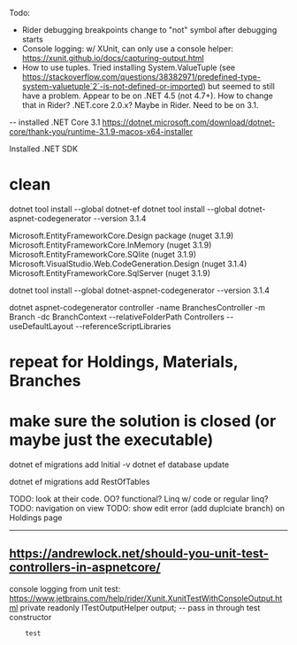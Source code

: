 Todo:

- Rider debugging breakpoints change to "not" symbol after debugging starts
- Console logging: w/ XUnit, can only use a console helper:
     https://xunit.github.io/docs/capturing-output.html
- How to use tuples. Tried installing System.ValueTuple (see https://stackoverflow.com/questions/38382971/predefined-type-system-valuetuple´2´-is-not-defined-or-imported) but seemed to still have a problem.
  Appear to be on .NET 4.5 (not 4.7+). How to change that in Rider?
  .NET.core 2.0.x? Maybe in Rider. Need to be on 3.1.

-- installed .NET Core 3.1 
https://dotnet.microsoft.com/download/dotnet-core/thank-you/runtime-3.1.9-macos-x64-installer



Installed .NET SDK

clean
=====
dotnet tool install --global dotnet-ef
dotnet tool install --global dotnet-aspnet-codegenerator --version 3.1.4

Microsoft.EntityFrameworkCore.Design package (nuget 3.1.9)
Microsoft.EntityFrameworkCore.InMemory (nuget 3.1.9)
Microsoft.EntityFrameworkCore.SQlite (nuget 3.1.9)
Microsoft.VisualStudio.Web.CodeGeneration.Design (nuget 3.1.4)
Microsoft.EntityFrameworkCore.SqlServer (nuget 3.1.9)

dotnet tool install --global dotnet-aspnet-codegenerator --version 3.1.4

dotnet aspnet-codegenerator controller -name BranchesController -m Branch -dc BranchContext --relativeFolderPath Controllers --useDefaultLayout --referenceScriptLibraries

# repeat for Holdings, Materials, Branches


# make sure the solution is closed (or maybe just the executable)
dotnet ef migrations add Initial -v
dotnet ef database update

dotnet ef migrations add RestOfTables


TODO: look at their code. OO? functional? Linq w/ code or regular linq?
TODO: navigation on view
TODO: show edit error (add duplciate branch) on Holdings page

---
https://andrewlock.net/should-you-unit-test-controllers-in-aspnetcore/
---

console logging from unit test:
https://www.jetbrains.com/help/rider/Xunit.XunitTestWithConsoleOutput.html
        private readonly ITestOutputHelper output; -- pass in through test constructor



        test